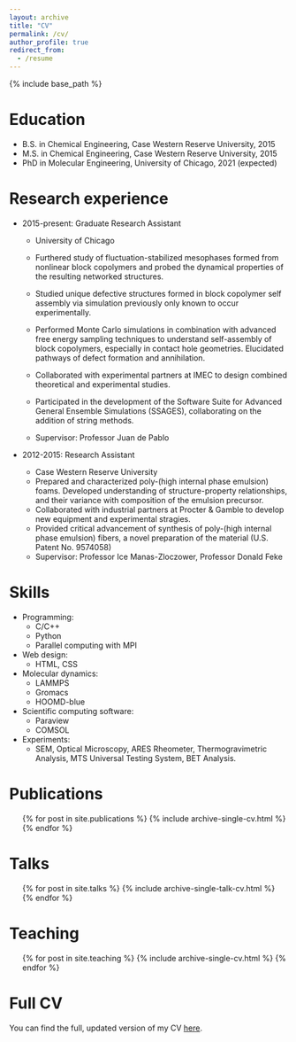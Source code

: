 ```yaml
---
layout: archive
title: "CV"
permalink: /cv/
author_profile: true
redirect_from:
  - /resume
---
```


{% include base_path %}

Education
======
* B.S. in Chemical Engineering, Case Western Reserve University, 2015
* M.S. in Chemical Engineering, Case Western Reserve University, 2015
* PhD in Molecular Engineering, University of Chicago, 2021 (expected)

Research experience
======
* 2015-present: Graduate Research Assistant
  * University of Chicago
  * Furthered study of fluctuation-stabilized mesophases formed from nonlinear block copolymers and probed
  the dynamical properties of the resulting networked structures.
  * Studied unique defective structures formed in block copolymer self assembly via simulation previously only
  known to occur experimentally.
  * Performed Monte Carlo simulations in combination with advanced free energy sampling techniques
to understand self-assembly of block copolymers, especially in contact hole geometries.
Elucidated pathways of defect formation and annihilation.
  * Collaborated with experimental partners at IMEC to design combined theoretical and experimental
studies.
  * Participated in the development of the Software Suite for Advanced General Ensemble Simulations
(SSAGES), collaborating on the addition of string methods.

  * Supervisor: Professor Juan de Pablo

* 2012-2015: Research Assistant
  * Case Western Reserve University
  * Prepared and characterized poly-(high internal phase emulsion) foams. Developed understanding
of structure-property relationships, and their variance with composition of the emulsion
precursor.
  * Collaborated with industrial partners at Procter & Gamble to develop new equipment and experimental
stragies.
  * Provided critical advancement of synthesis of poly-(high internal phase emulsion) fibers, a
novel preparation of the material (U.S. Patent No. 9574058)
  * Supervisor: Professor Ice Manas-Zloczower, Professor Donald Feke
  
Skills
======
* Programming:
  * C/C++
  * Python
  * Parallel computing with MPI
* Web design:
  * HTML, CSS
* Molecular dynamics:
  * LAMMPS
  * Gromacs
  * HOOMD-blue
* Scientific computing software:
  * Paraview
  * COMSOL
* Experiments:
  * SEM, Optical Microscopy, ARES Rheometer, Thermogravimetric
Analysis, MTS Universal Testing System, BET Analysis.

Publications
======
  <ul>{% for post in site.publications %}
    {% include archive-single-cv.html %}
  {% endfor %}</ul>
  
Talks
======
  <ul>{% for post in site.talks %}
    {% include archive-single-talk-cv.html %}
  {% endfor %}</ul>
  
Teaching
======
  <ul>{% for post in site.teaching %}
    {% include archive-single-cv.html %}
  {% endfor %}</ul>
  
Full CV
======
You can find the full, updated version of my CV [here](http://cbezik.github.io/codybezik.github.io/files/cody_bezik_resume.pdf).
